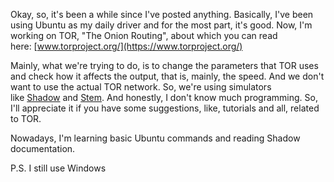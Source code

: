 Okay, so, it's been a while since I've posted anything. Basically, I've been using Ubuntu as my daily driver and for the most part, it's good. Now, I'm working on TOR, "The Onion Routing", about which you can read here: [www.torproject.org/](https://www.torproject.org/)  
  
Mainly, what we're trying to do, is to change the parameters that TOR uses and check how it affects the output, that is, mainly, the speed. And we don't want to use the actual TOR network. So, we're using simulators like [Shadow](https://shadow.github.io/) and [Stem](https://stem.torproject.org/). And honestly, I don't know much programming. So, I'll appreciate it if you have some suggestions, like, tutorials and all, related to TOR.  
  
Nowadays, I'm learning basic Ubuntu commands and reading Shadow documentation.  
  
P.S. I still use Windows